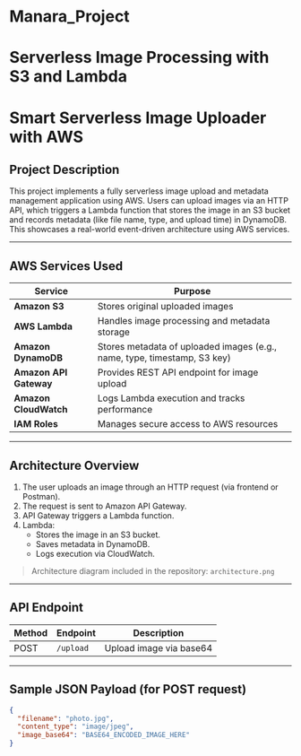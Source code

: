 # Manara_Project
# Serverless Image Processing with S3 and Lambda
# Smart Serverless Image Uploader with AWS

## Project Description

This project implements a fully serverless image upload and metadata management application using AWS. Users can upload images via an HTTP API, which triggers a Lambda function that stores the image in an S3 bucket and records metadata (like file name, type, and upload time) in DynamoDB. This showcases a real-world event-driven architecture using AWS services.

---

##  AWS Services Used

| Service              | Purpose                                                                 |
|----------------------|-------------------------------------------------------------------------|
| **Amazon S3**         | Stores original uploaded images                                          |
| **AWS Lambda**        | Handles image processing and metadata storage                           |
| **Amazon DynamoDB**   | Stores metadata of uploaded images (e.g., name, type, timestamp, S3 key)|
| **Amazon API Gateway**| Provides REST API endpoint for image upload                             |
| **Amazon CloudWatch** | Logs Lambda execution and tracks performance                            |
| **IAM Roles**         | Manages secure access to AWS resources                                  |

---

##  Architecture Overview

1. The user uploads an image through an HTTP request (via frontend or Postman).
2. The request is sent to Amazon API Gateway.
3. API Gateway triggers a Lambda function.
4. Lambda:
   - Stores the image in an S3 bucket.
   - Saves metadata in DynamoDB.
   - Logs execution via CloudWatch.

> Architecture diagram included in the repository: `architecture.png`

---

## API Endpoint

| Method | Endpoint    | Description               |
|--------|-------------|---------------------------|
| POST   | `/upload`   | Upload image via base64   |

---

## Sample JSON Payload (for POST request)

```json
{
  "filename": "photo.jpg",
  "content_type": "image/jpeg",
  "image_base64": "BASE64_ENCODED_IMAGE_HERE"
}
